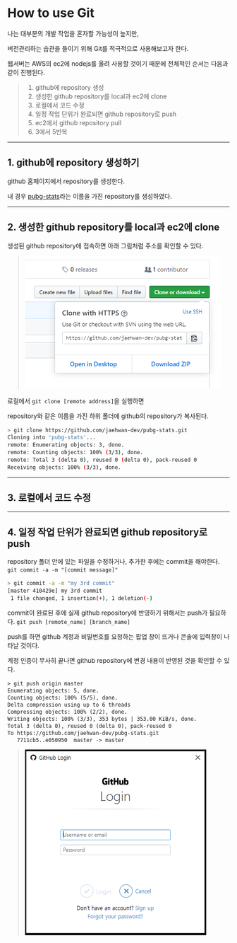 # How to use Git

나는 대부분의 개발 작업을 혼자할 가능성이 높지만,

버전관리하는 습관을 들이기 위해 Git를 적극적으로 사용해보고자 한다.

웹서버는 AWS의 ec2에 nodejs를 올려 사용할 것이기 때문에 전체적인 순서는 다음과 같이 진행된다.

> 1. github에 repository 생성
> 2. 생성한 github repository를 local과 ec2에 clone
> 3. 로컬에서 코드 수정
> 4. 일정 작업 단위가 완료되면 github repository로 push
> 5. ec2에서 github repository pull
> 6. 3에서 5반복

---

## 1. github에 repository 생성하기

github 홈페이지에서 repository를 생성한다.

내 경우 [pubg-stats](https://github.com/jaehwan-dev/pubg-stats)라는 이름을 가진 repository를 생성하였다.

---

## 2. 생성한 github repository를 local과 ec2에 clone

생성된 github repository에 접속하면 아래 그림처럼 주소를 확인할 수 있다.

> ![img01](https://github.com/jaehwan-dev/webapp-dev/blob/master/img/img01-github%20url.PNG)

로컬에서 `git clone [remote address]`을 실행하면

repository와 같은 이름을 가진 하위 폴더에 github의 repository가 복사된다.

```bash
> git clone https://github.com/jaehwan-dev/pubg-stats.git
Cloning into 'pubg-stats'...
remote: Enumerating objects: 3, done.
remote: Counting objects: 100% (3/3), done.
remote: Total 3 (delta 0), reused 0 (delta 0), pack-reused 0
Receiving objects: 100% (3/3), done.
```
---

## 3. 로컬에서 코드 수정

---

## 4. 일정 작업 단위가 완료되면 github repository로 push
repository 폴더 안에 있는 파일을 수정하거나, 추가한 후에는 commit을 해야한다. `git commit -a -m "[commit message]"`

```bash
> git commit -a -m "my 3rd commit"
[master 410429e] my 3rd commit
 1 file changed, 1 insertion(+), 1 deletion(-)
```

commit이 완료된 후에 실제 github repository에 반영하기 위해서는 push가 필요하다. `git push [remote_name] [branch_name]`

push를 하면 github 계정과 비밀번호를 요청하는 팝업 창이 뜨거나 콘솔에 입력창이 나타날 것이다.

계정 인증이 무사히 끝나면 github repository에 변경 내용이 반영된 것을 확인할 수 있다.

```
> git push origin master
Enumerating objects: 5, done.
Counting objects: 100% (5/5), done.
Delta compression using up to 6 threads
Compressing objects: 100% (2/2), done.
Writing objects: 100% (3/3), 353 bytes | 353.00 KiB/s, done.
Total 3 (delta 0), reused 0 (delta 0), pack-reused 0
To https://github.com/jaehwan-dev/pubg-stats.git
   7711cb5..e050950  master -> master
```
> ![img02](https://github.com/jaehwan-dev/webapp-dev/blob/master/img/img02-github%20push.PNG)
